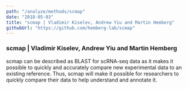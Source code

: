 ```yaml
---
path: "/analyze/methods/scmap"
date: "2018-05-03"
title: "scmap | Vladimir Kiselev, Andrew Yiu and Martin Hemberg"
githubUrl: "https://github.com/hemberg-lab/scmap"
---
```


### scmap | Vladimir Kiselev, Andrew Yiu and Martin Hemberg

scmap can be described as BLAST for scRNA-seq data as it makes it possible to quickly and accurately compare new experimental data to an existing reference. Thus, scmap will make it possible for researchers to quickly compare their data to help understand and annotate it.
